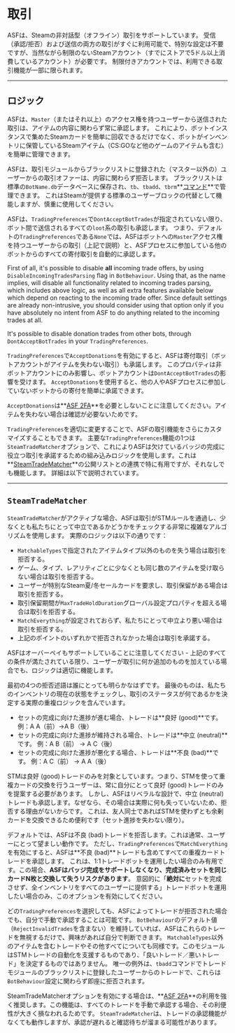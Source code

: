 # 取引

ASFは、Steamの非対話型（オフライン）取引をサポートしています。 受信（承認/拒否）および送信の両方の取引がすぐに利用可能で、特別な設定は不要ですが、当然ながら制限のないSteamアカウント（すでにストアで5ドル以上消費しているアカウント）が必要です。 制限付きアカウントでは、利用できる取引機能が一部に限られます。

---

## ロジック

ASFは、`Master`（またはそれ以上）のアクセス権を持つユーザーから送信された取引は、アイテムの内容に関わらず常に承認します。 これにより、ボットインスタンスで集めたSteamカードを簡単に回収できるだけでなく、ボットがインベントリに保管しているSteamアイテム（CS:GOなど他のゲームのアイテムも含む）を簡単に管理できます。

ASFは、取引モジュールからブラックリストに登録された（マスター以外の）ユーザーからの取引オファーは、内容に関わらず拒否します。 ブラックリストは標準の`BotName.db`データベースに保存され、`tb`、`tbadd`、`tbrm`**[コマンド](https://github.com/JustArchiNET/ArchiSteamFarm/wiki/Commands)**で管理できます。 これはSteamが提供する標準のユーザーブロックの代替として機能しますが、慎重に使用してください。

ASFは、`TradingPreferences`で`DontAcceptBotTrades`が指定されていない限り、ボット間で送信されるすべての`loot`系の取引も承認します。 つまり、デフォルトの`TradingPreferences`である`None`では、ASFはボットへの`Master`アクセス権を持つユーザーからの取引（上記で説明）と、ASFプロセスに参加している他のボットからのすべての寄付取引を自動的に承認します。

First of all, it's possible to disable **all** incoming trade offers, by using `DisableIncomingTradesParsing` flag in `BotBehaviour`. Using that, as the name implies, will disable all functionality related to incoming trades parsing, which includes above logic, as well as all extra features available below which depend on reacting to the incoming trade offer. Since default settings are already non-intrusive, you should consider using that option only if you have absolutely no intent from ASF to do anything related to the incoming trades at all.

It's possible to disable donation trades from other bots, through `DontAcceptBotTrades` in your `TradingPreferences`.

`TradingPreferences`で`AcceptDonations`を有効にすると、ASFは寄付取引（ボットアカウントがアイテムを失わない取引）も承諾します。 このプロパティは非ボットアカウントにのみ影響し、ボットアカウントは`DontAcceptBotTrades`の影響を受けます。 `AcceptDonations`を使用すると、他の人やASFプロセスに参加していないボットからの寄付を簡単に承諾できます。

`AcceptDonations`は**[ASF 2FA](https://github.com/JustArchiNET/ArchiSteamFarm/wiki/Two-factor-authentication)**を必要としないことに注意してください。アイテムを失わない場合は確認が必要ないためです。

`TradingPreferences`を適切に変更することで、ASFの取引機能をさらにカスタマイズすることもできます。 主要な`TradingPreferences`機能の1つは`SteamTradeMatcher`オプションで、これによりASFは欠けているバッジの完成に役立つ取引を承諾するための組み込みロジックを使用します。これは**[SteamTradeMatcher](https://www.steamtradematcher.com)**の公開リストとの連携で特に有用ですが、それなしでも機能します。 詳細は以下で説明されています。

---

## `SteamTradeMatcher`

`SteamTradeMatcher`がアクティブな場合、ASFは取引がSTMルールを通過し、少なくとも私たちにとって中立であるかどうかをチェックする非常に複雑なアルゴリズムを使用します。 実際のロジックは以下の通りです：

- `MatchableTypes`で指定されたアイテムタイプ以外のものを失う場合は取引を拒否する。
- ゲーム、タイプ、レアリティごとに少なくとも同じ数のアイテムを受け取らない場合は取引を拒否する。
- ユーザーが特別なSteam夏/冬セールカードを要求し、取引保留がある場合は取引を拒否する。
- 取引保留期間が`MaxTradeHoldDuration`グローバル設定プロパティを超える場合は取引を拒否する。
- `MatchEverything`が設定されておらず、私たちにとって中立より悪い場合は取引を拒否する。
- 上記のポイントのいずれかで拒否されなかった場合は取引を承諾する。

ASFはオーバーペイもサポートしていることに注意してください - 上記のすべての条件が満たされている限り、ユーザーが取引に何か追加のものを加えている場合でも、ロジックは適切に機能します。

最初の4つの拒否述語は誰にとっても明らかなはずです。 最後のものは、私たちのインベントリの現在の状態をチェックし、取引のステータスが何であるかを決定する実際の重複ロジックを含んでいます。

- セットの完成に向けた進捗が進む場合、トレードは**良好 (good)**です。 例：A A（前）->A B（後）
- セットの完成に向けた進捗が維持される場合、トレードは**中立 (neutral)**です。 例：A B（前） -> A C（後）
- セットの完成に向けた進捗が悪化する場合、トレードは**不良 (bad)**です。 例：A C（前） -> A A（後）

STMは良好 (good)トレードのみを対象としています。つまり、STMを使って重複カードの交換を行うユーザーは、常に自分にとって良好 (good)トレードのみを提案する必要があります。 しかし、ASFはリベラルな設計で、中立 (neutral)トレードも承認します。なぜなら、その場合は実際に何も失っていないため、拒否する理由がないからです。 これは、友人同士であればSTMを使わずとも余剰カードを交換できるため便利です（セット進捗を失わない限り）。

デフォルトでは、ASFは不良 (bad)トレードを拒否します。これは通常、ユーザーにとって望ましい動作です。 ただし、`TradingPreferences`で`MatchEverything`を有効にすると、ASFは**不良 (bad)**トレードも含めてすべての重複カードトレードを承認します。 これは、1:1トレードボットを運用したい場合のみ有用です。この場合、**ASFはバッジ完成をサポートしなくなり、完成済みセットを同じカードN枚と交換して失うリスクがあります**。 意図的に「**絶対に**セットを完成させず、全インベントリをすべてのユーザーに提供する」トレードボットを運用したい場合のみ、このオプションを有効にしてください。

どの`TradingPreferences`を選択しても、ASFによってトレードが拒否された場合でも、自分で手動で承認することは可能です。 `BotBehaviour`のデフォルト値（`RejectInvalidTrades`を含まない）を維持していれば、ASFはこれらのトレードを無視するだけで、興味があれば自分で判断できます。 `MatchableTypes`以外のアイテムを含むトレードやその他すべてについても同様です。このモジュールはSTMトレードの自動化を支援するものであり、「良いトレード／悪いトレード」を決定するものではありません。 唯一の例外は、`tbadd`コマンドでトレードモジュールのブラックリストに登録したユーザーからのトレードで、これらは`BotBehaviour`設定に関わらず即座に拒否されます。

SteamTradeMatcherオプションを有効にする場合は、**[ASF 2FA](https://github.com/JustArchiNET/ArchiSteamFarm/wiki/Two-factor-authentication)**の利用を強く推奨します。この機能は、すべてのトレードを手動で承認する場合、その利便性が大きく損なわれるためです。 `SteamTradeMatcher`は、トレードの承認機能がなくても動作しますが、承認が遅れると確認待ちが溜まる可能性があります。